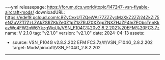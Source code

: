 ---yml 
releasepage: https://forum.dcs.world/topic/147247-vsn-flyable-aircraft-mods/
downloadURL: https://edef8.pcloud.com/cBZvCyxUTZQeWAr77ZZZycMzXkZ2ZZj24ZkZl75eNZuVZT7ZzLZAkZSRZKkZe0Z1pZ1zZRJZ0XZgpZNXZHJZF4InZEObcTnnKkazWc4FW2nW6YkzgWqUk/VSN_F104G%20v2.8.2.202%20EFM%20FC3.7z
name: V 2.1.0 
tag: "v2.1.0" 
version: "v2.1.0" 
date: 2024-04-13
assets:
  - source: VSN_F104G v2.8.2.202 EFM FC3.7z/#/VSN_F104G_2.8.2.202
    target: Mods\aircraft\VSN_F104G_2.8.2.202
---

